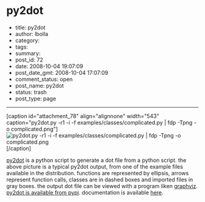 # py2dot

- title: py2dot
- author: lbolla
- category: 
- tags: 
- summary: 
- post_id: 72
- date: 2008-10-04 19:07:09
- post_date_gmt: 2008-10-04 17:07:09
- comment_status: open
- post_name: py2dot
- status: trash
- post_type: page

----------------

[caption id="attachment_78" align="alignnone" width="543" caption="py2dot.py -r1 -i -f examples/classes/complicated.py | fdp -Tpng -o complicated.png"]![py2dot.py -r1 -i -f examples/classes/complicated.py | fdp -Tpng -o complicated.png][1][/caption] 

[py2dot][2] is a python script to generate a dot file from a python script. the above picture is a typical py2dot output, from one of the example files available in the distribution. functions are represented by ellipsis, arrows represent function calls, classes are in dashed boxes and imported files in gray boxes. the output dot file can be viewed with a program liken [graphviz][3]. [py2dot is available from pypi][4]. documentation is available [here][5]. 

   [1]: http://lbolla.info/blog/wp-content/uploads/2008/10/complicated1.png
   [2]: http://pypi.python.org/pypi/py2dot/ (py2dot)
   [3]: http://www.graphviz.org/ (graphviz)
   [4]: http://pypi.python.org/pypi/py2dot (py2dot)
   [5]: http://packages.python.org/py2dot/ (py2dot doc)